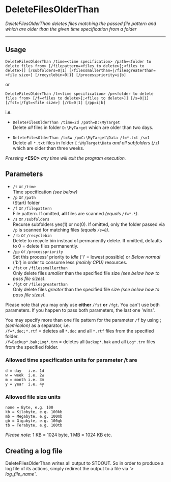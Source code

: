 # DeleteFilesOlderThan
_DeleteFilesOlderThan deletes files matching the passed file pattern and which are older than the given time specification from a folder_

---

## Usage

`DeleteFilesOlderThan /time=<time specification> /path=<folder to delete files from> [/filepattern=<files to delete>[;<files to delete>]] [/subfolders=0|1] [/filessmallerthan=|/filesgreaterthan=<file size>] [/recyclebin=0|1] [/processpriority=i|b]`

   or    

`DeleteFilesOlderThan /t=<time specification> /p=<folder to delete files from> [/f=<files to delete>[;<files to delete>]] [/s=0|1] [/fst=|/fgt=<file size>] [/rb=0|1] [/pp=i|b]`

i.e. 

- `DeleteFilesOlderThan /time=2d /path=D:\MyTarget`    
Delete _all_ files in folder `D:\MyTarget` which are older than two days.

- `DeleteFilesOlderThan /t=3w /p=C:\MyTarget\Data /f=*.txt /s=1`    
Delete all `*.txt` files in folder `C:\MyTarget\Data` _and all subfolders (`/s`)_ which are older than three weeks.


_Pressing_ __&lt;ESC&gt;__ _any time will exit the program execution._


## Parameters

- `/t` or `/time`    
Time specification _(see below)_
- `/p` or `/path`    
(Start) folder
- `/f` or `/filepattern`    
File pattern. If omitted, __all__ files are scanned _(equals `/f=*.*`)_.
- `/s` or `/subfolders`    
Recurse subfolders yes(1) or no(0). If omitted, only the folder passed via `/p` is scanned for matching files _(equals `/s=0`)_.
- `/rb` or `/recyclebin`    
Delete to recycle bin instead of permanently delete. If omitted, defaults to 0 = delete files permanently.
-  `/pp` or `/processpriority`    
Set this process' priority to _Idle_ ('i' = lowest possible) or _Below normal_ ('b') in order to consume less _(mainly CPU)_ resources.
- `/fst` or `/filessmallerthan`    
Only delete files _smaller_ than the specified file size _(see below how to pass file sizes)_.
- `/fgt` or `/filesgreaterthan`    
Only delete files _greater_ than the specified file size _(see below how to pass file sizes)_.

Please note that you may only use __either__ `/fst` __or__ `/fgt`. You can't use both parameters. If you happen to pass both parameters, the last one 'wins'.

You may specify more than one file pattern for the parameter `/f` by using ; _(semicolon)_ as a separator, i.e.    
`/f=*.doc;*.rtf` = deletes all `*.doc` and all `*.rtf` files from the specified folder.    
`/f=Backup*.bak;Log*.trn` = deletes all `Backup*.bak` and all `Log*.trn` files from the specified folder.

### Allowed time specification units for parameter /t are
    d = day   i.e. 1d
    w = week  i.e. 2w
    m = month i.e. 3m
    y = year  i.e. 4y

### Allowed file size units
    none = Byte, e.g. 100
    kb = Kilobyte, e.g. 100kb
    mb = Megabyte, e.g. 100mb
    gb = Gigabyte, e.g. 100gb
    tb = Terabyte, e.g. 100tb

_Please note_: 1 KB = 1024 byte, 1 MB = 1024 KB etc.


## Creating a log file

DeleteFilesOlderThan writes all output to STDOUT. So in order to produce a log file of its actions, simply redirect the output to a file via _'> log\_file\_name'_.
